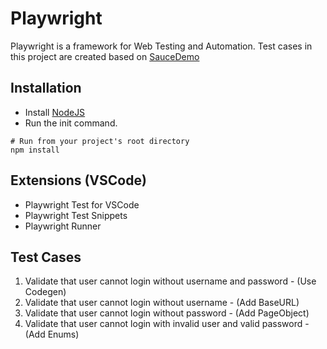 # Playwright

Playwright is a framework for Web Testing and Automation. Test cases in this project are created based on [SauceDemo](https://www.saucedemo.com)

## Installation

- Install [NodeJS](https://nodejs.org/en)
- Run the init command.

```Shell
# Run from your project's root directory
npm install
```

## Extensions (VSCode)

- Playwright Test for VSCode
- Playwright Test Snippets
- Playwright Runner

## Test Cases

1.  Validate that user cannot login without username and password - (Use Codegen)
2.  Validate that user cannot login without username - (Add BaseURL)
3.  Validate that user cannot login without password - (Add PageObject)
4.  Validate that user cannot login with invalid user and valid password - (Add Enums)
